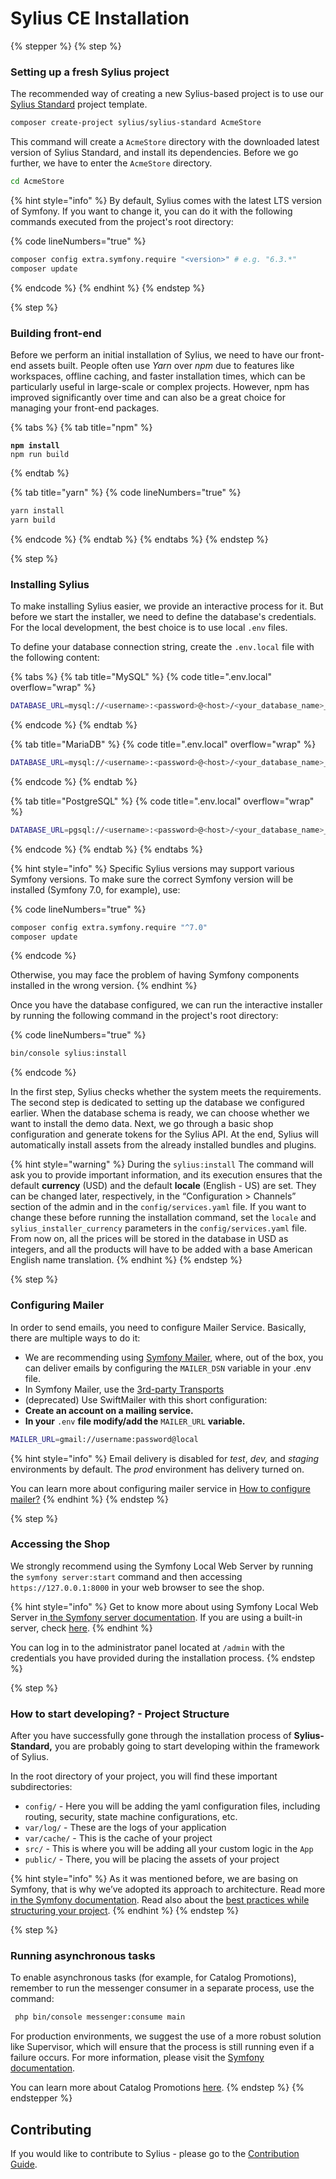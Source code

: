 # Sylius CE Installation

{% stepper %}
{% step %}
### Setting up a fresh Sylius project

The recommended way of creating a new Sylius-based project is to use our [Sylius Standard](https://github.com/Sylius/Sylius-Standard) project template.

```bash
composer create-project sylius/sylius-standard AcmeStore
```

This command will create a `AcmeStore` directory with the downloaded latest version of Sylius Standard, and install its dependencies. Before we go further, we have to enter the `AcmeStore` directory.

```bash
cd AcmeStore
```

{% hint style="info" %}
By default, Sylius comes with the latest LTS version of Symfony. If you want to change it, you can do it with the following commands executed from the project's root directory:

{% code lineNumbers="true" %}
```bash
composer config extra.symfony.require "<version>" # e.g. "6.3.*"
composer update
```
{% endcode %}
{% endhint %}
{% endstep %}

{% step %}
### Building front-end

Before we perform an initial installation of Sylius, we need to have our front-end assets built. People often use _Yarn_ over _npm_ due to features like workspaces, offline caching, and faster installation times, which can be particularly useful in large-scale or complex projects. However, npm has improved significantly over time and can also be a great choice for managing your front-end packages.

{% tabs %}
{% tab title="npm" %}
<pre class="language-bash" data-line-numbers><code class="lang-bash"><strong>npm install
</strong>npm run build
</code></pre>
{% endtab %}

{% tab title="yarn" %}
{% code lineNumbers="true" %}
```bash
yarn install
yarn build
```
{% endcode %}
{% endtab %}
{% endtabs %}
{% endstep %}

{% step %}
### Installing Sylius

To make installing Sylius easier, we provide an interactive process for it. But before we start the installer, we need to define the database's credentials. For the local development, the best choice is to use local `.env` files.

To define your database connection string, create the `.env.local` file with the following content:

{% tabs %}
{% tab title="MySQL" %}
{% code title=".env.local" overflow="wrap" %}
```sh
DATABASE_URL=mysql://<username>:<password>@<host>/<your_database_name>_%kernel.environment%?serverVersion=<your_db_version>&charset=utf8
```
{% endcode %}
{% endtab %}

{% tab title="MariaDB" %}
{% code title=".env.local" overflow="wrap" %}
```sh
DATABASE_URL=mysql://<username>:<password>@<host>/<your_database_name>_%kernel.environment%?serverVersion=mariadb-<your_db_version>&charset=utf8
```
{% endcode %}
{% endtab %}

{% tab title="PostgreSQL" %}
{% code title=".env.local" overflow="wrap" %}
```sh
DATABASE_URL=pgsql://<username>:<password>@<host>/<your_database_name>_%kernel.environment%?serverVersion=<your_db_version>&charset=utf8
```
{% endcode %}
{% endtab %}
{% endtabs %}

{% hint style="info" %}
Specific Sylius versions may support various Symfony versions. To make sure the correct Symfony version will be installed (Symfony 7.0, for example), use:

{% code lineNumbers="true" %}
```bash
composer config extra.symfony.require "^7.0"
composer update
```
{% endcode %}

Otherwise, you may face the problem of having Symfony components installed in the wrong version.
{% endhint %}

Once you have the database configured, we can run the interactive installer by running the following command in the project's root directory:

{% code lineNumbers="true" %}
```bash
bin/console sylius:install
```
{% endcode %}

In the first step, Sylius checks whether the system meets the requirements. The second step is dedicated to setting up the database we configured earlier. When the database schema is ready, we can choose whether we want to install the demo data. Next, we go through a basic shop configuration and generate tokens for the Sylius API. At the end, Sylius will automatically install assets from the already installed bundles and plugins.

{% hint style="warning" %}
During the `sylius:install` The command will ask you to provide important information, and its execution ensures that the default **currency** (USD) and the default **locale** (English - US) are set. They can be changed later, respectively, in the “Configuration > Channels” section of the admin and in the `config/services.yaml` file. If you want to change these before running the installation command, set the `locale` and `sylius_installer_currency` parameters in the `config/services.yaml` file. From now on, all the prices will be stored in the database in USD as integers, and all the products will have to be added with a base American English name translation.
{% endhint %}
{% endstep %}

{% step %}
### Configuring Mailer

In order to send emails, you need to configure Mailer Service. Basically, there are multiple ways to do it:

* We are recommending using [Symfony Mailer](https://symfony.com/doc/current/mailer.html), where, out of the box, you can deliver emails by configuring the `MAILER_DSN` variable in your .env file.
* In Symfony Mailer, use the [3rd-party Transports](https://symfony.com/doc/current/mailer.html#using-a-3rd-party-transport)
* (deprecated) Use SwiftMailer with this short configuration:
* **Create an account on a mailing service.**
* **In your** `.env` **file modify/add the** `MAILER_URL` **variable.**

```bash
MAILER_URL=gmail://username:password@local
```

{% hint style="info" %}
Email delivery is disabled for _test_, _dev,_ and _staging_ environments by default. The _prod_ environment has delivery turned on.

You can learn more about configuring mailer service in [How to configure mailer?](../../emails/how-to-configure-mailer.md)
{% endhint %}
{% endstep %}

{% step %}
### Accessing the Shop

We strongly recommend using the Symfony Local Web Server by running the `symfony server:start` command and then accessing `https://127.0.0.1:8000` in your web browser to see the shop.

{% hint style="info" %}
Get to know more about using Symfony Local Web Server in[ the Symfony server documentation](https://symfony.com/doc/current/setup/symfony_server.html). If you are using a built-in server, check [here](https://symfony.com/doc/current/cookbook/web_server/built_in.html).
{% endhint %}

You can log in to the administrator panel located at `/admin` with the credentials you have provided during the installation process.
{% endstep %}

{% step %}
### How to start developing? - Project Structure

After you have successfully gone through the installation process of **Sylius-Standard,** you are probably going to start developing within the framework of Sylius.

In the root directory of your project, you will find these important subdirectories:

* `config/` - Here you will be adding the yaml configuration files, including routing, security, state machine configurations, etc.
* `var/log/` - These are the logs of your application
* `var/cache/` - This is the cache of your project
* `src/` - This is where you will be adding all your custom logic in the `App`
* `public/` - There, you will be placing the assets of your project

{% hint style="info" %}
As it was mentioned before, we are basing on Symfony, that is why we’ve adopted its approach to architecture. Read more [in the Symfony documentation](https://symfony.com/doc/current/quick_tour/the_architecture.html). Read also about the [best practices while structuring your project](https://symfony.com/doc/current/best_practices/creating-the-project.html#structuring-the-application).
{% endhint %}
{% endstep %}

{% step %}
### Running asynchronous tasks

To enable asynchronous tasks (for example, for Catalog Promotions), remember to run the messenger consumer in a separate process, use the command:

```bash
 php bin/console messenger:consume main
```

For production environments, we suggest the use of a more robust solution like Supervisor, which will ensure that the process is still running even if a failure occurs. For more information, please visit the [Symfony documentation](https://symfony.com/doc/current/messenger.html#supervisor-configuration).

You can learn more about Catalog Promotions [here](../products/catalog-promotions.md).
{% endstep %}
{% endstepper %}

## Contributing

If you would like to contribute to Sylius - please go to the [Contribution Guide](../contributing/).
